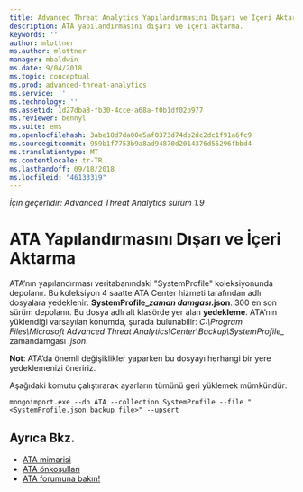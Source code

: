 ```yaml
---
title: Advanced Threat Analytics Yapılandırmasını Dışarı ve İçeri Aktarma| Microsoft Docs
description: ATA yapılandırmasını dışarı ve içeri aktarma.
keywords: ''
author: mlottner
ms.author: mlottner
manager: mbaldwin
ms.date: 9/04/2018
ms.topic: conceptual
ms.prod: advanced-threat-analytics
ms.service: ''
ms.technology: ''
ms.assetid: 1d27dba8-fb30-4cce-a68a-f0b1df02b977
ms.reviewer: bennyl
ms.suite: ems
ms.openlocfilehash: 3abe18d7da00e5af0373d74db2dc2dc1f91a6fc9
ms.sourcegitcommit: 959b1f7753b9a8ad94870d2014376d55296fbbd4
ms.translationtype: MT
ms.contentlocale: tr-TR
ms.lasthandoff: 09/18/2018
ms.locfileid: "46133319"
---
```

*İçin geçerlidir: Advanced Threat Analytics sürüm 1.9*



# <a name="export-and-import-the-ata-configuration"></a>ATA Yapılandırmasını Dışarı ve İçeri Aktarma
ATA’nın yapılandırması veritabanındaki "SystemProfile" koleksiyonunda depolanır.
Bu koleksiyon 4 saatte ATA Center hizmeti tarafından adlı dosyalara yedeklenir: **SystemProfile_*zaman damgası*.json**. 300 en son sürüm depolanır.
Bu dosya adlı alt klasörde yer alan **yedekleme**. ATA’nın yüklendiği varsayılan konumda, şurada bulunabilir: *C:\Program Files\Microsoft Advanced Threat Analytics\Center\Backup\SystemProfile_* zamandamgası *.json*. 

**Not**: ATA’da önemli değişiklikler yaparken bu dosyayı herhangi bir yere yedeklemenizi öneririz.

Aşağıdaki komutu çalıştırarak ayarların tümünü geri yüklemek mümkündür:

`mongoimport.exe --db ATA --collection SystemProfile --file "<SystemProfile.json backup file>" --upsert`

## <a name="see-also"></a>Ayrıca Bkz.
- [ATA mimarisi](ata-architecture.md)
- [ATA önkoşulları](ata-prerequisites.md)
- [ATA forumuna bakın!](https://social.technet.microsoft.com/Forums/security/home?forum=mata)

